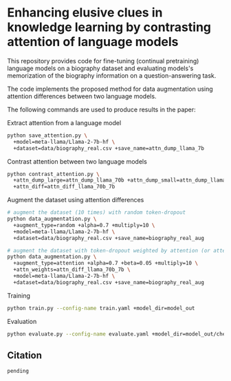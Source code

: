 # Enhancing elusive clues in knowledge learning by contrasting attention of language models

This repository provides code for fine-tuning (continual pretraining) language models on a biography dataset and evaluating models's memorization of the biography information on a question-answering task. 

The code implements the proposed method for data augmentation using attention differences between two language models. 

The following commands are used to produce results in the paper:

Extract attention from a language model
```bash
python save_attention.py \
  +model=meta-llama/Llama-2-7b-hf \
  +dataset=data/biography_real.csv +save_name=attn_dump_llama_7b
```

Contrast attention between two language models
```bash
python contrast_attention.py \
  +attn_dump_large=attn_dump_llama_70b +attn_dump_small=attn_dump_llama_7b \
  +attn_diff=attn_diff_llama_70b_7b
```

Augment the dataset using attention differences
```bash
# augment the dataset (10 times) with random token-dropout
python data_augmentation.py \
  +augment_type=random +alpha=0.7 +multiply=10 \
  +model=meta-llama/Llama-2-7b-hf \
  +dataset=data/biography_real.csv +save_name=biography_real_aug

# augment the dataset with token-dropout weighted by attention (or attention differences)
python data_augmentation.py \
  +augment_type=attention +alpha=0.7 +beta=0.05 +multiply=10 \
  +attn_weights=attn_diff_llama_70b_7b \
  +model=meta-llama/Llama-2-7b-hf \
  +dataset=data/biography_real.csv +save_name=biography_real_aug
```

Training

```bash
python train.py --config-name train.yaml +model_dir=model_out
```

Evaluation

```bash
python evaluate.py --config-name evaluate.yaml +model_dir=model_out/checkpoint-130
```

## Citation
```
pending
```
